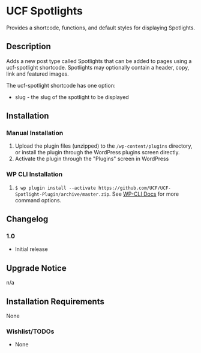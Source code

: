 # UCF Spotlights #

Provides a shortcode, functions, and default styles for displaying Spotlights.


## Description ##

Adds a new post type called Spotlights that can be added to pages using a ucf-spotlight shortcode. Spotlights may optionally contain a header, copy, link and featured images.

The ucf-spotlight shortcode has one option:
* slug - the slug of the spotlight to be displayed


## Installation ##

### Manual Installation ###
1. Upload the plugin files (unzipped) to the `/wp-content/plugins` directory, or install the plugin through the WordPress plugins screen directly.
2. Activate the plugin through the "Plugins" screen in WordPress

### WP CLI Installation ###
1. `$ wp plugin install --activate https://github.com/UCF/UCF-Spotlight-Plugin/archive/master.zip`.  See [WP-CLI Docs](http://wp-cli.org/commands/plugin/install/) for more command options.



## Changelog ##

### 1.0 ###
* Initial release


## Upgrade Notice ##

n/a


## Installation Requirements ##

None


### Wishlist/TODOs ###
* None

